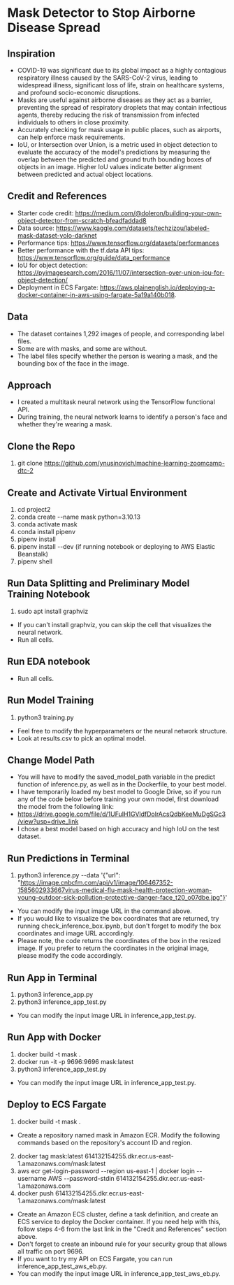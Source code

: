 # Mask Detector to Stop Airborne Disease Spread

## Inspiration
- COVID-19 was significant due to its global impact as a highly contagious respiratory illness caused by the SARS-CoV-2 virus, leading to widespread illness, significant loss of life, strain on healthcare systems, and profound socio-economic disruptions.
- Masks are useful against airborne diseases as they act as a barrier, preventing the spread of respiratory droplets that may contain infectious agents, thereby reducing the risk of transmission from infected individuals to others in close proximity.
- Accurately checking for mask usage in public places, such as airports, can help enforce mask requirements.
- IoU, or Intersection over Union, is a metric used in object detection to evaluate the accuracy of the model's predictions by measuring the overlap between the predicted and ground truth bounding boxes of objects in an image. Higher IoU values indicate better alignment between predicted and actual object locations.

## Credit and References
- Starter code credit: https://medium.com/@doleron/building-your-own-object-detector-from-scratch-bfeadfaddad8
- Data source: https://www.kaggle.com/datasets/techzizou/labeled-mask-dataset-yolo-darknet
- Performance tips: https://www.tensorflow.org/datasets/performances
- Better performance with the tf.data API tips: https://www.tensorflow.org/guide/data_performance
- IoU for object detection: https://pyimagesearch.com/2016/11/07/intersection-over-union-iou-for-object-detection/
- Deployment in ECS Fargate: https://aws.plainenglish.io/deploying-a-docker-container-in-aws-using-fargate-5a19a140b018.

## Data
- The dataset containes 1,292 images of people, and corresponding label files.
- Some are with masks, and some are without.
- The label files specify whether the person is wearing a mask, and the bounding box of the face in the image.

## Approach
- I created a multitask neural network using the TensorFlow functional API.
- During training, the neural network learns to identify a person's face and whether they're wearing a mask.

## Clone the Repo
1. git clone https://github.com/ynusinovich/machine-learning-zoomcamp-dtc-2

## Create and Activate Virtual Environment
1. cd project2
2. conda create --name mask python=3.10.13
3. conda activate mask
4. conda install pipenv
5. pipenv install
6. pipenv install --dev (if running notebook or deploying to AWS Elastic Beanstalk)
7. pipenv shell

## Run Data Splitting and Preliminary Model Training Notebook
1. sudo apt install graphviz
- If you can't install graphviz, you can skip the cell that visualizes the neural network.
- Run all cells.

## Run EDA notebook
- Run all cells.

## Run Model Training
1. python3 training.py
- Feel free to modify the hyperparameters or the neural network structure.
- Look at results.csv to pick an optimal model.

## Change Model Path
- You will have to modify the saved_model_path variable in the predict function of inference.py, as well as in the Dockerfile, to your best model.
- I have temporarily loaded my best model to Google Drive, so if you run any of the code below before training your own model, first download the model from the following link:
- https://drive.google.com/file/d/1UFuIH1GVldfDolrAcsQdbKeeMuDgSGc3/view?usp=drive_link
- I chose a best model based on high accuracy and high IoU on the test dataset.

## Run Predictions in Terminal
1. python3 inference.py --data '{"url": "https://image.cnbcfm.com/api/v1/image/106467352-1585602933667virus-medical-flu-mask-health-protection-woman-young-outdoor-sick-pollution-protective-danger-face_t20_o07dbe.jpg"}'
- You can modify the input image URL in the command above.
- If you would like to visualize the box coordinates that are returned, try running check_inference_box.ipynb, but don't forget to modify the box coordinates and image URL accordingly.
- Please note, the code returns the coordinates of the box in the resized image. If you prefer to return the coordinates in the original image, please modify the code accordingly.

## Run App in Terminal
1. python3 inference_app.py
2. python3 inference_app_test.py
- You can modify the input image URL in inference_app_test.py.

## Run App with Docker
1. docker build -t mask .
2. docker run -it -p 9696:9696 mask:latest
3. python3 inference_app_test.py
- You can modify the input image URL in inference_app_test.py.

## Deploy to ECS Fargate
1. docker build -t mask .
- Create a repository named mask in Amazon ECR. Modify the following commands based on the repository's account ID and region.
2. docker tag mask:latest 614132154255.dkr.ecr.us-east-1.amazonaws.com/mask:latest
3. aws ecr get-login-password --region us-east-1 | docker login --username AWS --password-stdin 614132154255.dkr.ecr.us-east-1.amazonaws.com
4. docker push 614132154255.dkr.ecr.us-east-1.amazonaws.com/mask:latest
- Create an Amazon ECS cluster, define a task definition, and create an ECS service to deploy the Docker container. If you need help with this, follow steps 4-6 from the last link in the "Credit and References" section above.
- Don't forget to create an inbound rule for your security group that allows all traffic on port 9696.
- If you want to try my API on ECS Fargate, you can run inference_app_test_aws_eb.py.
- You can modify the input image URL in inference_app_test_aws_eb.py.